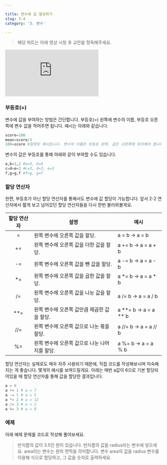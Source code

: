 ```yaml
---

title: 변수에 값 할당하기
slug: 3-4
category: '3. 변수'

---
```


> 해당 파트는 아래 영상 시청 후 교안을 정독해주세요.

<iframe class="w-full" style="aspect-ratio: 16 / 9;" src="https://www.youtube.com/embed/Cz6cHtVWl58" title="YouTube video player" frameborder="0" allow="accelerometer; autoplay; clipboard-write; encrypted-media; gyroscope; picture-in-picture" allowfullscreen></iframe> 

### 부등호(=)

변수에 값을 부여하는 방법은 간단합니다. 부등호(=) 왼쪽에 변수의 이름, 부등호 오른쪽에 변수 값을 적어주면 됩니다. 예시는 아래와 같습니다.
```python
score=100  
mean=score/3  
100=score #잘못된 예시입니다. 변수의 이름은 부등호 왼쪽, 값은 오른쪽에 위치해야 합니다.
```
변수의 값은 부등호를 통해 아래와 같이 부여할 수도 있습니다.
```python
a,b=1,2 #a=3, b=4
c=d=e=3 #c=3, d=3, e=3
f,g=g,f #f=g, g=f
```

### 할당 연산자
한편, 부등호가 아닌 할당 연산자를 통해서도 변수에 값 할당이 가능합니다. 앞서 2-2 연산자에서 짧게 보고 넘어갔던 할당 연산자들을 다시 한번 불러와볼게요.

|할당 연산자 | 설명 | 예시 |
|:--:|--|--|
| = | 왼쪽 변수에 오른쪽 값을 할당. | a = b → a = b|
| += | 왼쪽 변수에 오른쪽 값을 더한 값을 할당. | a += b → a = a + b|
| -= | 왼쪽 변수에 오른쪽 값을 뺀 값을 할당.| a -= b → a = a - b|
| *= | 왼쪽 변수에 오른쪽 값을 곱한 값을 할당.| a *= b → a = a * b|
| /= | 왼쪽 변수에 오른쪽 값을 나눈 값을 할당.| a /= b → a = a / b|
| **= | 왼쪽 변수에 오른쪽 값만큼 제곱한 값을 할당.|  a **= b → a = a ** b|
| //=| 왼쪽 변수에 오른쪽 값으로 나눈 몫을 할당.| a //= b → a = a // b |
| %=| 왼쪽 변수에 오른쪽 값으로 나눈 나머지를 할당.| a %= b → a = a % b|

할당 연산자는 실제로도 매우 자주 사용되기 때문에, 직접 코드를 작성해보시며 익숙해지는 게 좋습니다. 몇개의 예시를 보여드릴게요. 아래는 매번 a값이 6으로 기본 할당되어있을 때 할당 연산자를 통해 값을 할당한 결과입니다.

```python
a = 6
a += 1 # a = 7
a -= 1 # a = 5
a *= 2 # a = 12
a /= 3 # a = 2
a %= 3 # a = 0
```

### 예제

아래 예제 문제를 코드로 작성해 풀어보세요.

> 반지름의 값이 3.5인 원이 있습니다. 반지름의 값을 radius라는 변수에 넣으세요. area라는 변수는 원의 면적을 의미합니다. 변수 area의 값을 radius 변수를 이용해 식으로 할당하고, 그 값을 숫자로 출력하세요.
